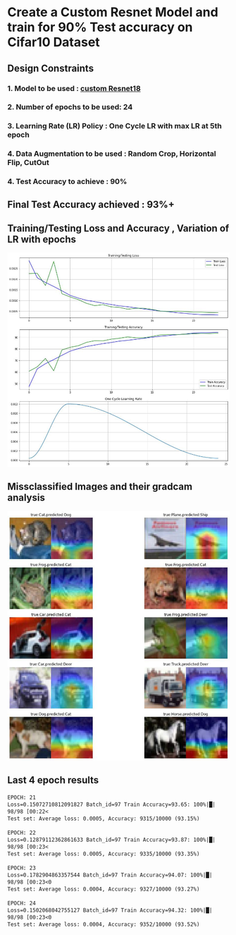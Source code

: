 # Create a Custom Resnet Model and train for 90% Test accuracy on Cifar10 Dataset #

## Design Constraints ##
### 1. Model to be used : [custom Resnet18](https://github.com/sumitsarkar1/sumitEVA7/tree/main/models) ###
### 2. Number of epochs to be used: 24 ###
### 3. Learning Rate (LR) Policy : One Cycle LR with max LR at 5th epoch ###
### 4. Data Augmentation to be used : Random Crop, Horizontal Flip, CutOut
### 4. Test Accuracy to achieve : 90% ###

## Final Test Accuracy achieved : 93%+ ##
## Training/Testing Loss and Accuracy , Variation of LR with epochs
![alt text](https://github.com/sumitsarkar1/assignment9/blob/main/plot.jpg)

## Missclassified Images and their gradcam analysis
![alt text](https://github.com/sumitsarkar1/assignment9/blob/main/missclassified_gradcam.jpg)

## Last 4 epoch results ##
```
EPOCH: 21
Loss=0.15072710812091827 Batch_id=97 Train Accuracy=93.65: 100%|█| 98/98 [00:22<
Test set: Average loss: 0.0005, Accuracy: 9315/10000 (93.15%)

EPOCH: 22
Loss=0.12879112362861633 Batch_id=97 Train Accuracy=93.87: 100%|█| 98/98 [00:23<
Test set: Average loss: 0.0005, Accuracy: 9335/10000 (93.35%)

EPOCH: 23
Loss=0.1782904863357544 Batch_id=97 Train Accuracy=94.07: 100%|█| 98/98 [00:23<0
Test set: Average loss: 0.0004, Accuracy: 9327/10000 (93.27%)

EPOCH: 24
Loss=0.1502068042755127 Batch_id=97 Train Accuracy=94.32: 100%|█| 98/98 [00:23<0
Test set: Average loss: 0.0004, Accuracy: 9352/10000 (93.52%)
```
